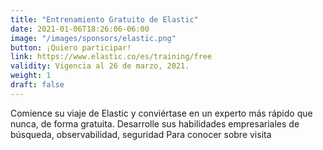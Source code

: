 ```yaml
---
title: "Entrenamiento Gratuito de Elastic"
date: 2021-01-06T18:26:06-06:00
image: "/images/sponsors/elastic.png"
button: ¡Quiero participar!
link: https://www.elastic.co/es/training/free
validity: Vigencia al 26 de marzo, 2021.
weight: 1
draft: false
---
```


Comience su viaje de Elastic y conviértase en un experto más rápido que nunca, de forma gratuita. Desarrolle sus habilidades empresariales de búsqueda, observabilidad, seguridad
Para conocer sobre visita
